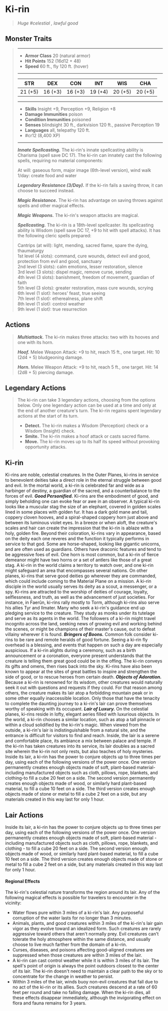 # Ki-rin
>*Huge #celestial , lawful good*
## Monster Traits
>___
>- **Armor Class** 20 (natural armor)
>- **Hit Points** 152 (16d12 + 48)
>- **Speed** 60 ft., fly 120 ft. (hover)
>___
>|STR|DEX|CON|INT|WIS|CHA|
>|:---:|:---:|:---:|:---:|:---:|:---:|
>|21 (+5)|16 (+3)|16 (+3)|19 (+4)|20 (+5)|20 (+5)|
>___
>- **Skills** Insight +9, Perception +9, Religion +8
>- **Damage Immunities** poison
>- **Condition Immunities** poisoned
>- **Senses** blindsight 30 ft., darkvision 120 ft., passive Perception 19
>- **Languages** all, telepathy 120 ft.
>- #cr12 (8,400 XP)
>___
>***Innate Spellcasting.*** The ki-rin's innate spellcasting ability is Charisma (spell save DC 17). The ki-rin can innately cast the following spells, requiring no material components:  
>
>At will: gaseous form, major image (6th-level version), wind walk  
>1/day: create food and water  
>
>
>***Legendary Resistance (3/Day).*** If the ki-rin fails a saving throw, it can choose to succeed instead.  
>
>***Magic Resistance.*** The ki-rin has advantage on saving throws against spells and other magical effects.  
>
>***Magic Weapons.*** The ki-rin's weapon attacks are magical.  
>
>***Spellcasting.*** The ki-rin is a 18th-level spellcaster. Its spellcasting ability is Wisdom (spell save DC 17, +9 to hit with spell attacks). It has the following cleric spells prepared:  
>
>Cantrips (at will): light, mending, sacred flame, spare the dying, thaumaturgy  
>1st level (4 slots): command, cure wounds, detect evil and good, protection from evil and good, sanctuary  
>2nd level (3 slots): calm emotions, lesser restoration, silence  
>3rd level (3 slots): dispel magic, remove curse, sending  
>4th level (3 slots): banishment, freedom of movement, guardian of faith  
>5th level (3 slots): greater restoration, mass cure wounds, scrying  
>6th level (1 slot): heroes' feast, true seeing  
>7th level (1 slot): etherealness, plane shift  
>8th level (1 slot): control weather  
>9th level (1 slot): true resurrection  
>
## Actions
>***Multiattack.*** The ki-rin makes three attacks: two with its hooves and one with its horn.  
>
>***Hoof.*** Melee Weapon Attack: +9 to hit, reach 15 ft., one target. Hit: 10 (2d4 + 5) bludgeoning damage.  
>
>***Horn.*** Melee Weapon Attack: +9 to hit, reach 5 ft., one target. Hit: 14 (2d8 + 5) piercing damage.  
>
## Legendary Actions
>The ki-rin can take 3 legendary actions, choosing from the options below. Only one legendary action can be used at a time and only at the end of another creature's turn. The ki-rin regains spent legendary actions at the start of its turn.
>
>- **Detect.** The ki-rin makes a Wisdom (Perception) check or a Wisdom (Insight) check.
>- **Smite.** The ki-rin makes a hoof attack or casts sacred flame.
>- **Move.** The ki-rin moves up to its half its speed without provoking opportunity attacks.
## Ki-rin
Ki-rins are noble, celestial creatures. In the Outer Planes, ki-rins in service to benevolent deities take a direct role in the eternal struggle between good and evil. In the mortal world, a ki-rin is celebrated far and wide as a harbinger of destiny, a guardian of the sacred, and a counterbalance to the forces of evil.
***Good Personified.***  Ki-rins are the embodiment of good, and simply beholding one can evoke fear or awe in an observer. A typical ki-rin looks like a muscular stag the size of an elephant, covered in golden scales lined in some places with golden fur. It has a dark gold mane and tail, coppery cloven hooves, and a spiral-shaped coppery horn just above and between its luminous violet eyes. In a breeze or when aloft, the creature's scales and hair can create the impression that the ki-rin is ablaze with a holy, golden fire.
Beyond their coloration, ki-rins vary in appearance, based on the deity each one reveres and the function it typically performs in service to that god. Some are horse-shaped, looking like gigantic unicorns, and are often used as guardians. Others have draconic features and tend to be aggressive foes of evil. One horn is most common, but a ki-rin of fierce demeanor might have two horns or a set of antlers like those of a great stag.
A ki-rin in the world claims a territory to watch over, and one ki-rin might safeguard an area that encompasses several nations. On other planes, ki-rins that serve good deities go wherever they are commanded, which could include coming to the Material Plane on a mission. A ki-rin disciple in the world usually serves its deity as a scout, a messenger, or a spy.
Ki-rins are attracted to the worship of deities of courage, loyalty, selflessness, and truth, as well as the advancement of just societies. For instance, in Faerûn, ki-rins rally mostly to Torm, although ki-rins also serve his allies Tyr and Ilmater.
Many who seek a ki-rin's guidance end up pledging service to the creature. They study as monks under its tutelage and serve as its agents in the world. The followers of a ki-rin might travel incognito across the land, seeking news of growing evil and working behind the scenes, or might be champions of their master's cause, out to defeat villainy wherever it is found.
***Bringers of Boons.***  Common folk consider ki-rins to be rare and remote heralds of good fortune. Seeing a ki-rin fly overhead is a blessing, and events that happen on such a day are especially auspicious. If a ki-rin alights during a ceremony, such as a birth announcement or a coronation, everyone present understands that the creature is telling them great good could be in the offing. The ki-rin conveys its gifts and omens, then rises back into the sky. Ki-rins have also been known to appear at the sites of great battles to inspire and strengthen the side of good, or to rescue heroes from certain death.
***Objects of Adoration.***  Because a ki-rin is renowned for its wisdom, other creatures would naturally seek it out with questions and requests if they could. For that reason among others, the creature makes its lair atop a forbidding mountain peak or in some other equally inaccessible location. Only those that have the tenacity to complete the daunting journey to a ki-rin's lair can prove themselves worthy of speaking with its occupant.
***Lair of Luxury.*** On the celestial planes, ki-rins reside in lofty, elegant aeries filled with luxurious objects. In the world, a ki-rin chooses a similar location, such as atop a tall pinnacle or within a cloud solidified by the ki-rin's magic. When viewed from the outside, a ki-rin's lair is indistinguishable from a natural site, and the entrance is difficult for visitors to find and reach. Inside, the lair is a serene and comfortable place, its ambiance a mix between palace and temple. If the ki-rin has taken creatures into its service, its lair doubles as a sacred site wherein the ki-rin not only rests, but also teaches of holy mysteries.
Inside its lair, a ki-rin has the power to conjure objects up to three times per day, using each of the following versions of the power once. One version permanently creates enough objects made of soft, plant-based material-including manufactured objects such as cloth, pillows, rope, blankets, and clothing-to fill a cube 20 feet on a side. The second version permanently creates enough objects made of wood, or similarly hard plant-based material, to fill a cube 10 feet on a side. The third version creates enough objects made of stone or metal to fill a cube 2 feet on a side, but any materials created in this way last for only 1 hour.
## Lair Actions
Inside its lair, a ki-rin has the power to conjure objects up to three times per day, using each of the following versions of the power once. One version permanently creates enough objects made of soft, plant-based material - including manufactured objects such as cloth, pillows, rope, blankets, and clothing - to fill a cube 20 feet on a side. The second version enough objects made of wood, or similarly hard plant-based material, to fill a cube 10 feet on a side. The third version creates enough objects made of stone or metal to fill a cube 2 feet on a side, but any materials created in this way last for only 1 hour.
#### Regional Effects
The ki-rin's celestial nature transforms the region around its lair. Any of the following magical effects is possible for travelers to encounter in the vicinity:
- Water flows pure within 3 miles of a ki-rin's lair. Any purposeful corruption of the water lasts for no longer than 3 minutes.
- Animals, plants, and good creatures within 3 miles of the ki-rin's lair gain vigor as they evolve toward an idealized form. Such creatures are rarely aggressive toward others that aren't normally prey. Evil creatures can't tolerate the holy atmosphere within the same distance, and usually choose to live much farther from the domain of a ki-rin.
- Curses, diseases, and poisons affecting good-aligned creatures are suppressed when those creatures are within 3 miles of the lair.
- A ki-rin can cast control weather while it is within 3 miles of its lair. The spell's point of origin is always the point outdoors closest to the center of its lair. The ki-rin doesn't need to maintain a clear path to the sky or to concentrate for the change in weather to persist.
- Within 3 miles of the lair, winds buoy non-evil creatures that fall due to no act of the ki-rin or its allies. Such creatures descend at a rate of 60 feet per round and take no falling damage.
When the ki-rin dies, all these effects disappear immediately, although the invigorating effect on flora and fauna remains for 3 years.